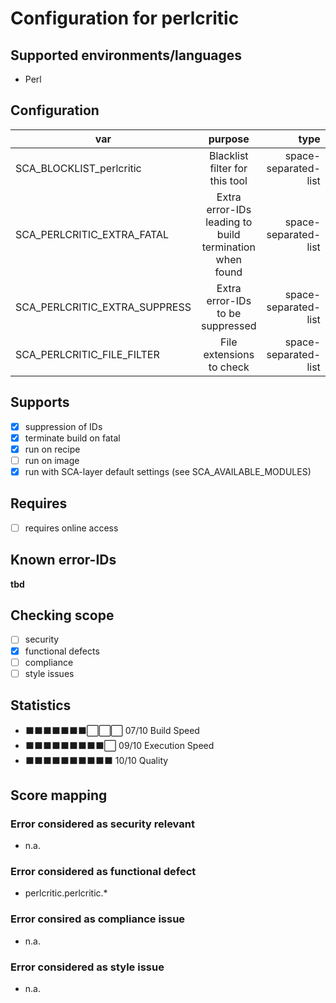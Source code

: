 # Configuration for perlcritic

## Supported environments/languages

* Perl

## Configuration

| var | purpose | type | default |
| ------------- |:-------------:| -----:| -----:
| SCA_BLOCKLIST_perlcritic | Blacklist filter for this tool | space-separated-list | ""
| SCA_PERLCRITIC_EXTRA_FATAL | Extra error-IDs leading to build termination when found | space-separated-list | "":
| SCA_PERLCRITIC_EXTRA_SUPPRESS | Extra error-IDs to be suppressed | space-separated-list | ""
| SCA_PERLCRITIC_FILE_FILTER | File extensions to check | space-separated-list | ".pl"

## Supports

* [x] suppression of IDs
* [x] terminate build on fatal
* [x] run on recipe
* [ ] run on image
* [x] run with SCA-layer default settings (see SCA_AVAILABLE_MODULES)

## Requires

* [ ] requires online access

## Known error-IDs

__tbd__

## Checking scope

* [ ] security
* [x] functional defects
* [ ] compliance
* [ ] style issues

## Statistics

* ⬛⬛⬛⬛⬛⬛⬛⬜⬜⬜ 07/10 Build Speed
* ⬛⬛⬛⬛⬛⬛⬛⬛⬛⬜ 09/10 Execution Speed
* ⬛⬛⬛⬛⬛⬛⬛⬛⬛⬛ 10/10 Quality

## Score mapping

### Error considered as security relevant

* n.a.

### Error considered as functional defect

* perlcritic.perlcritic.*

### Error consired as compliance issue

* n.a.

### Error considered as style issue

* n.a.

